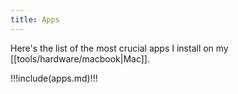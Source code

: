 ```yaml
---
title: Apps
---
```


Here's the list of the most crucial apps I install on my [[tools/hardware/macbook|Mac]].

!!!include(apps.md)!!!
